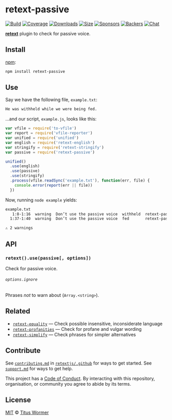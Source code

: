 # retext-passive

[![Build][build-badge]][build]
[![Coverage][coverage-badge]][coverage]
[![Downloads][downloads-badge]][downloads]
[![Size][size-badge]][size]
[![Sponsors][sponsors-badge]][collective]
[![Backers][backers-badge]][collective]
[![Chat][chat-badge]][chat]

[**retext**][retext] plugin to check for passive voice.

## Install

[npm][]:

```sh
npm install retext-passive
```

## Use

Say we have the following file, `example.txt`:

```txt
He was withheld while we were being fed.
```

…and our script, `example.js`, looks like this:

```js
var vfile = require('to-vfile')
var report = require('vfile-reporter')
var unified = require('unified')
var english = require('retext-english')
var stringify = require('retext-stringify')
var passive = require('retext-passive')

unified()
  .use(english)
  .use(passive)
  .use(stringify)
  .process(vfile.readSync('example.txt'), function(err, file) {
    console.error(report(err || file))
  })
```

Now, running `node example` yields:

```txt
example.txt
   1:8-1:16  warning  Don’t use the passive voice  withheld  retext-passive
  1:37-1:40  warning  Don’t use the passive voice  fed       retext-passive

⚠ 2 warnings
```

## API

### `retext().use(passive[, options])`

Check for passive voice.

###### `options.ignore`

Phrases *not* to warn about (`Array.<string>`).

## Related

*   [`retext-equality`](https://github.com/retextjs/retext-equality)
    — Check possible insensitive, inconsiderate language
*   [`retext-profanities`](https://github.com/retextjs/retext-profanities)
    — Check for profane and vulgar wording
*   [`retext-simplify`](https://github.com/retextjs/retext-simplify)
    — Check phrases for simpler alternatives

## Contribute

See [`contributing.md`][contributing] in [`retextjs/.github`][health] for ways
to get started.
See [`support.md`][support] for ways to get help.

This project has a [Code of Conduct][coc].
By interacting with this repository, organisation, or community you agree to
abide by its terms.

## License

[MIT][license] © [Titus Wormer][author]

<!-- Definitions -->

[build-badge]: https://img.shields.io/travis/retextjs/retext-passive.svg

[build]: https://travis-ci.org/retextjs/retext-passive

[coverage-badge]: https://img.shields.io/codecov/c/github/retextjs/retext-passive.svg

[coverage]: https://codecov.io/github/retextjs/retext-passive

[downloads-badge]: https://img.shields.io/npm/dm/retext-passive.svg

[downloads]: https://www.npmjs.com/package/retext-passive

[size-badge]: https://img.shields.io/bundlephobia/minzip/retext-passive.svg

[size]: https://bundlephobia.com/result?p=retext-passive

[sponsors-badge]: https://opencollective.com/unified/sponsors/badge.svg

[backers-badge]: https://opencollective.com/unified/backers/badge.svg

[collective]: https://opencollective.com/unified

[chat-badge]: https://img.shields.io/badge/join%20the%20community-on%20spectrum-7b16ff.svg

[chat]: https://spectrum.chat/unified/retext

[npm]: https://docs.npmjs.com/cli/install

[health]: https://github.com/retextjs/.github

[contributing]: https://github.com/retextjs/.github/blob/master/contributing.md

[support]: https://github.com/retextjs/.github/blob/master/support.md

[coc]: https://github.com/retextjs/.github/blob/master/code-of-conduct.md

[license]: license

[author]: https://wooorm.com

[retext]: https://github.com/retextjs/retext
